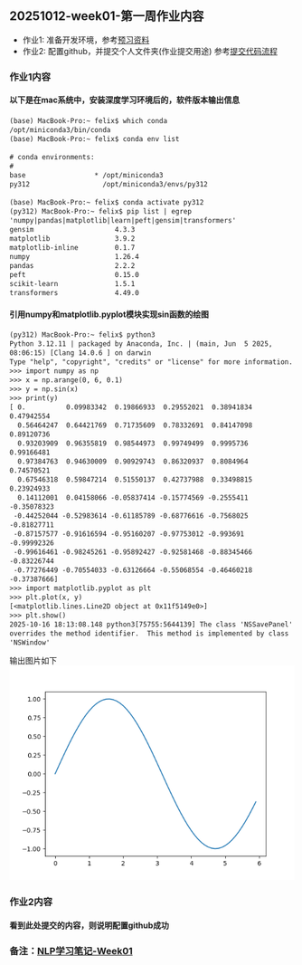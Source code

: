 ## 20251012-week01-第一周作业内容

- 作业1: 准备开发环境，参考[预习资料](https://note.youdao.com/s/BAcOYrOB)
- 作业2: 配置github，并提交个人文件夹(作业提交用途) 参考[提交代码流程](https://note.youdao.com/s/KXGBGt8D)

### 作业1内容
#### 以下是在mac系统中，安装深度学习环境后的，软件版本输出信息

```
(base) MacBook-Pro:~ felix$ which conda
/opt/miniconda3/bin/conda
(base) MacBook-Pro:~ felix$ conda env list

# conda environments:
#
base                 * /opt/miniconda3
py312                  /opt/miniconda3/envs/py312

(base) MacBook-Pro:~ felix$ conda activate py312
(py312) MacBook-Pro:~ felix$ pip list | egrep 'numpy|pandas|matplotlib|learn|peft|gensim|transformers'
gensim                    4.3.3
matplotlib                3.9.2
matplotlib-inline         0.1.7
numpy                     1.26.4
pandas                    2.2.2
peft                      0.15.0
scikit-learn              1.5.1
transformers              4.49.0
```

#### 引用numpy和matplotlib.pyplot模块实现sin函数的绘图
```
(py312) MacBook-Pro:~ felix$ python3
Python 3.12.11 | packaged by Anaconda, Inc. | (main, Jun  5 2025, 08:06:15) [Clang 14.0.6 ] on darwin
Type "help", "copyright", "credits" or "license" for more information.
>>> import numpy as np
>>> x = np.arange(0, 6, 0.1)
>>> y = np.sin(x)
>>> print(y)
[ 0.          0.09983342  0.19866933  0.29552021  0.38941834  0.47942554
  0.56464247  0.64421769  0.71735609  0.78332691  0.84147098  0.89120736
  0.93203909  0.96355819  0.98544973  0.99749499  0.9995736   0.99166481
  0.97384763  0.94630009  0.90929743  0.86320937  0.8084964   0.74570521
  0.67546318  0.59847214  0.51550137  0.42737988  0.33498815  0.23924933
  0.14112001  0.04158066 -0.05837414 -0.15774569 -0.2555411  -0.35078323
 -0.44252044 -0.52983614 -0.61185789 -0.68776616 -0.7568025  -0.81827711
 -0.87157577 -0.91616594 -0.95160207 -0.97753012 -0.993691   -0.99992326
 -0.99616461 -0.98245261 -0.95892427 -0.92581468 -0.88345466 -0.83226744
 -0.77276449 -0.70554033 -0.63126664 -0.55068554 -0.46460218 -0.37387666]
>>> import matplotlib.pyplot as plt
>>> plt.plot(x, y)
[<matplotlib.lines.Line2D object at 0x11f5149e0>]
>>> plt.show()
2025-10-16 18:13:08.148 python3[75755:5644139] The class 'NSSavePanel' overrides the method identifier.  This method is implemented by class 'NSWindow'
```
输出图片如下
![sin.png](%E6%9D%8E%E7%87%95%E5%BD%AC/week01/sin.png)

### 作业2内容
#### 看到此处提交的内容，则说明配置github成功

### 备注：[NLP学习笔记-Week01](https://share.note.youdao.com/s/9kehADt4)
